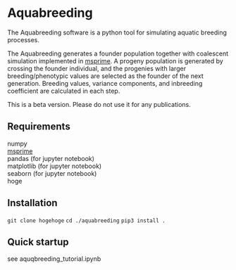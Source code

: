 # Aquabreeding

The Aquabreeding software is a python tool for simulating aquatic breeding processes.

The Aquabreeding generates a founder population together with coalescent simulation implemented in [msprime](https://tskit.dev/msprime/docs/stable/intro.html).  A progeny population is generated by crossing the founder individual, and the progenies with larger breeding/phenotypic values are selected as the founder of the next generation.  Breeding values, variance components, and inbreeding coefficient are calculated in each step.

This is a beta version.  Please do not use it for any publications.

## Requirements
numpy  
[msprime](https://tskit.dev/msprime/docs/stable/intro.html)  
pandas (for jupyter notebook)  
matplotlib (for jupyter notebook)  
seaborn (for jupyter notebook)  
hoge  

## Installation
`git clone hogehoge`
`cd ./aquabreeding`
`pip3 install .`

## Quick startup
see aquqbreeding\_tutorial.ipynb


